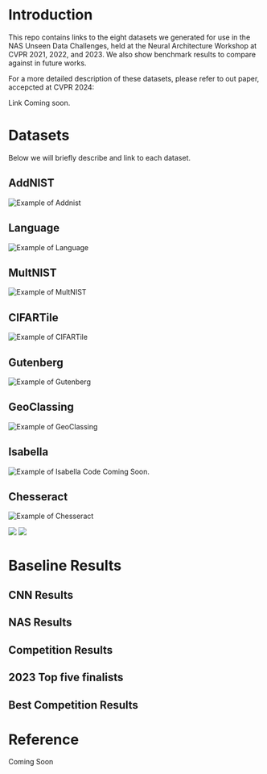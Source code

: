 # Introduction
This repo contains links to the eight datasets we generated for use in the NAS Unseen Data Challenges, held at the Neural Architecture Workshop at CVPR 2021, 2022, and 2023. We also show benchmark results to compare against in future works.

For a more detailed description of these datasets, please refer to out paper, accepcted at CVPR 2024:

Link Coming soon.

# Datasets
Below we will briefly describe and link to each dataset.

## AddNIST
![Example of Addnist](./Images/AddNIST_single.svg)

## Language
![Example of Language](./Images/Language_single.svg)

## MultNIST
![Example of MultNIST](./Images/MultNIST_single.svg)

## CIFARTile
![Example of CIFARTile](./Images/CIFARTile_single.svg)

## Gutenberg
![Example of Gutenberg](./Images/Gutenberg_single.svg)

## GeoClassing
![Example of GeoClassing](./Images/GeoClassing_single.svg)

## Isabella
![Example of Isabella](./Images/Isabella_single.svg)
Code Coming Soon.

## Chesseract
![Example of Chesseract](./Images/Chesseract_single.svg)

![](./Images/Chesseract_3d-2d.svg) ![](./Images/Chesseract_3d.svg)

# Baseline Results

## CNN Results

## NAS Results

## Competition Results

## 2023 Top five finalists

## Best Competition Results

# Reference
Coming Soon